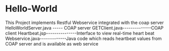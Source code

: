 # Hello-World
 This Project implements Restful Webservice integrated with the coap server
 HelloWorldServer.java ----- COAP server
 GETClient.java--------------COAP client
 Heartbeat.jsp---------------Interface to view real-time heart beat
 Webservice.java-------------Java code which reads heartbeat values from COAP server and is available as web service

